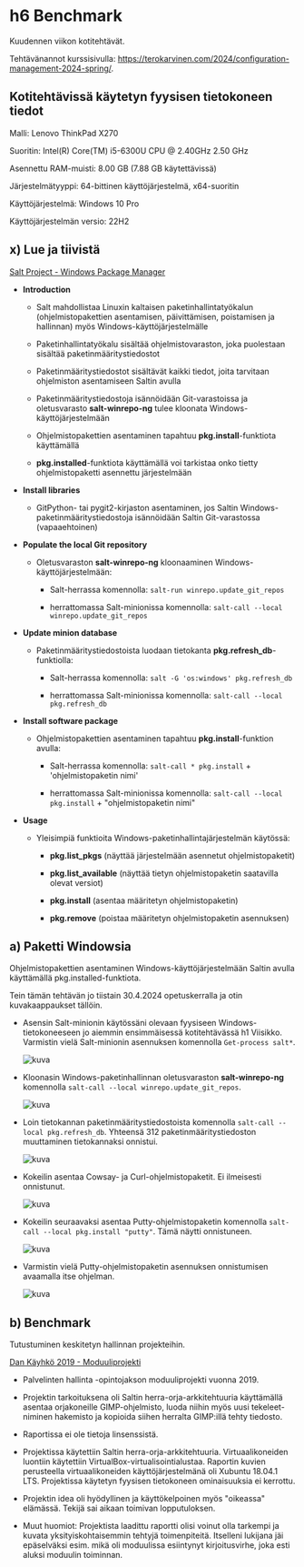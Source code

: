 # h6 Benchmark

Kuudennen viikon kotitehtävät. 

Tehtävänannot kurssisivulla: https://terokarvinen.com/2024/configuration-management-2024-spring/.

## Kotitehtävissä käytetyn fyysisen tietokoneen tiedot

Malli: Lenovo ThinkPad X270

Suoritin: Intel(R) Core(TM) i5-6300U CPU @ 2.40GHz 2.50 GHz

Asennettu RAM-muisti: 8.00 GB (7.88 GB käytettävissä)

Järjestelmätyyppi: 64-bittinen käyttöjärjestelmä, x64-suoritin

Käyttöjärjestelmä: Windows 10 Pro

Käyttöjärjestelmän versio: 22H2

## x) Lue ja tiivistä

[Salt Project - Windows Package Manager ](https://docs.saltproject.io/en/latest/topics/windows/windows-package-manager.html)

- **Introduction**

    - Salt mahdollistaa Linuxin kaltaisen paketinhallintatyökalun (ohjelmistopakettien asentamisen, päivittämisen, poistamisen ja hallinnan) myös Windows-käyttöjärjestelmälle
 
    - Paketinhallintatyökalu sisältää ohjelmistovaraston, joka puolestaan sisältää paketinmääritystiedostot
 
    - Paketinmääritystiedostot sisältävät kaikki tiedot, joita tarvitaan ohjelmiston asentamiseen Saltin avulla
 
    - Paketinmääritystiedostoja isännöidään Git-varastoissa ja oletusvarasto **salt-winrepo-ng** tulee kloonata Windows-käyttöjärjestelmään
 
    - Ohjelmistopakettien asentaminen tapahtuu **pkg.install**-funktiota käyttämällä
 
    - **pkg.installed**-funktiota käyttämällä voi tarkistaa onko tietty ohjelmistopaketti asennettu järjestelmään

- **Install libraries**

   - GitPython- tai pygit2-kirjaston asentaminen, jos Saltin Windows-paketinmääritystiedostoja isännöidään Saltin Git-varastossa (vapaaehtoinen)
   
- **Populate the local Git repository**

  - Oletusvaraston **salt-winrepo-ng** kloonaaminen Windows-käyttöjärjestelmään:

      -  Salt-herrassa komennolla: ```salt-run winrepo.update_git_repos```
 
      - herrattomassa Salt-minionissa komennolla: ```salt-call --local winrepo.update_git_repos```

- **Update minion database**

  - Paketinmääritystiedostoista luodaan tietokanta **pkg.refresh_db**-funktiolla:

      -  Salt-herrassa komennolla: ```salt -G 'os:windows' pkg.refresh_db```
 
      - herrattomassa Salt-minionissa komennolla: ```salt-call --local pkg.refresh_db```

- **Install software package**

    - Ohjelmistopakettien asentaminen tapahtuu **pkg.install**-funktion avulla:
 
      - Salt-herrassa komennolla: ```salt-call * pkg.install``` + 'ohjelmistopaketin nimi'
 
      - herrattomassa Salt-minionissa komennolla: ```salt-call --local pkg.install``` + "ohjelmistopaketin nimi"

- **Usage**

    - Yleisimpiä funktioita Windows-paketinhallintajärjestelmän käytössä:
 
      - **pkg.list_pkgs** (näyttää järjestelmään asennetut ohjelmistopaketit)
     
      - **pkg.list_available** (näyttää tietyn ohjelmistopaketin saatavilla olevat versiot)
     
      - **pkg.install** (asentaa määritetyn ohjelmistopaketin)
     
      - **pkg.remove** (poistaa määritetyn ohjelmistopaketin asennuksen)
     
## a) Paketti Windowsia

Ohjelmistopakettien asentaminen Windows-käyttöjärjestelmään Saltin avulla käyttämällä pkg.installed-funktiota. 

Tein tämän tehtävän jo tiistain 30.4.2024 opetuskerralla ja otin kuvakaappaukset tällöin. 

- Asensin Salt-minionin käytössäni olevaan fyysiseen Windows-tietokoneeseen jo aiemmin ensimmäisessä kotitehtävässä h1 Viisikko. Varmistin vielä Salt-minionin asennuksen komennolla ```Get-process salt*```.

  ![kuva](https://github.com/NooraOlkkonen/palvelinten-hallinta/assets/165004946/c301617f-155b-4eb9-9527-6ce4839a363f)

- Kloonasin Windows-paketinhallinnan oletusvaraston **salt-winrepo-ng** komennolla ```salt-call --local winrepo.update_git_repos```.

  ![kuva](https://github.com/NooraOlkkonen/palvelinten-hallinta/assets/165004946/296c4fa5-31d4-45ad-8f6c-adc200580122)

- Loin tietokannan paketinmääritystiedostoista komennolla ```salt-call --local pkg.refresh_db```. Yhteensä 312 paketinmääritystiedoston muuttaminen tietokannaksi onnistui.

  ![kuva](https://github.com/NooraOlkkonen/palvelinten-hallinta/assets/165004946/60f3527a-efa2-4d8d-9ee7-34e0c4971dcc)

- Kokeilin asentaa Cowsay- ja Curl-ohjelmistopaketit. Ei ilmeisesti onnistunut.

  ![kuva](https://github.com/NooraOlkkonen/palvelinten-hallinta/assets/165004946/c9fb517c-bea4-446d-970a-510d730ebcc2)

- Kokeilin seuraavaksi asentaa Putty-ohjelmistopaketin komennolla ```salt-call --local pkg.install "putty"```. Tämä näytti onnistuneen.

  ![kuva](https://github.com/NooraOlkkonen/palvelinten-hallinta/assets/165004946/ba3835dd-5d86-45d0-a4c6-81d266996866)

- Varmistin vielä Putty-ohjelmistopaketin asennuksen onnistumisen avaamalla itse ohjelman.

  ![kuva](https://github.com/NooraOlkkonen/palvelinten-hallinta/assets/165004946/6a015a54-35d7-46e3-a67c-34338fdbd587)

## b) Benchmark

Tutustuminen keskitetyn hallinnan projekteihin.

[Dan Käyhkö 2019 - Moduuliprojekti](https://pakollinenlinuxblogi.wordpress.com/2019/05/15/moduuliprojekti/)

- Palvelinten hallinta -opintojakson moduuliprojekti vuonna 2019.

- Projektin tarkoituksena oli Saltin herra-orja-arkkitehtuuria käyttämällä asentaa orjakoneille GIMP-ohjelmisto, luoda niihin myös uusi tekeleet-niminen hakemisto ja kopioida siihen herralta GIMP:illä tehty tiedosto.

- Raportissa ei ole tietoja linsenssistä.

- Projektissa käytettiin Saltin herra-orja-arkkitehtuuria. Virtuaalikoneiden luontiin käytettiin VirtualBox-virtualisointialustaa. Raportin kuvien perusteella virtuaalikoneiden käyttöjärjestelmänä oli Xubuntu 18.04.1 LTS. Projektissa käytetyn fyysisen tietokoneen ominaisuuksia ei kerrottu. 

- Projektin idea oli hyödyllinen ja käyttökelpoinen myös "oikeassa" elämässä. Tekijä sai aikaan toimivan lopputuloksen.

- Muut huomiot: Projektista laadittu raportti olisi voinut olla tarkempi ja kuvata yksityiskohtaisemmin tehtyjä toimenpiteitä. Itselleni lukijana jäi epäselväksi esim. mikä oli moduulissa esiintynyt kirjoitusvirhe, joka esti aluksi moduulin toiminnan.

  







